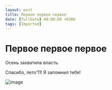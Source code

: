 ```yaml
---
layout: post
title: Первое первое первое
date: {fullDate} 00:00:00 +0300
tags: [Imported]
---
```

# Первое первое первое

Осень захватила власть.

Спасибо, лето’11! Я запомнил тебя!

![image](http://media.tumblr.com/tumblr_lqupgcpSsK1qfp23s.jpg)